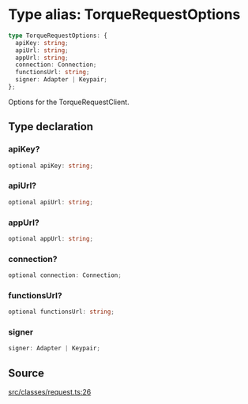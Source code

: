 # Type alias: TorqueRequestOptions

```ts
type TorqueRequestOptions: {
  apiKey: string;
  apiUrl: string;
  appUrl: string;
  connection: Connection;
  functionsUrl: string;
  signer: Adapter | Keypair;
};
```

Options for the TorqueRequestClient.

## Type declaration

### apiKey?

```ts
optional apiKey: string;
```

### apiUrl?

```ts
optional apiUrl: string;
```

### appUrl?

```ts
optional appUrl: string;
```

### connection?

```ts
optional connection: Connection;
```

### functionsUrl?

```ts
optional functionsUrl: string;
```

### signer

```ts
signer: Adapter | Keypair;
```

## Source

[src/classes/request.ts:26](https://github.com/torque-labs/torque-ts-sdk/blob/60b058a1261e69e5eb8f4ad7130e050df24bb92d/src/classes/request.ts#L26)
